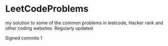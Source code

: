 # LeetCodeProblems

my solution to some of the common problems in leetcode, Hacker rank and other coding websites.
Regularly updated.

Signed commits 1
